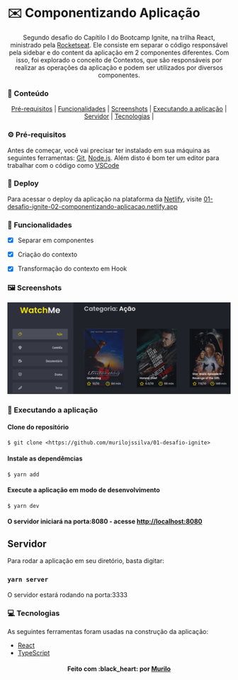 # :envelope: Componentizando Aplicação

<p align="center">Segundo desafio do Capítilo I do Bootcamp Ignite, na trilha React, ministrado pela <a href="https://github.com/rocketseat">Rocketseat</a>. Ele consiste em separar o código responsável pela sidebar e do content da aplicação em 2 componentes diferentes. Com isso, foi explorado o conceito de Contextos, que são responsáveis por realizar as operações da aplicação e podem ser utilizados por diversos componentes.</p>

### :pushpin: Conteúdo

<p align="center">
	<a href="#pre-requisitos">Pré-requisitos</a> |
	<a href="#funcionalidades">Funcionalidades</a> | 
	<a href="#screenshots">Screenshots</a> | 
	<a href="#executando-a-aplicacao">Executando a aplicação</a> | 
	<a href="#servidor">Servidor</a> | 
	<a href="#tecnologias">Tecnologias</a> | 
</p>

### :gear: Pré-requisitos

Antes de começar, você vai precisar ter instalado em sua máquina as seguintes ferramentas:
[Git](https://git-scm.com), [Node.js](https://nodejs.org/en/). 
Além disto é bom ter um editor para trabalhar com o código como [VSCode](https://code.visualstudio.com/)

### :link: Deploy

<p>
	Para acessar o deploy da aplicação na plataforma da <a href="https://app.netlify.com/">Netlify</a>, visite
	<a href="01-desafio-ignite-02-componentizando-aplicacao.netlify.app">01-desafio-ignite-02-componentizando-aplicacao.netlify.app</a>
</p>

### :hammer: Funcionalidades

- [x] Separar em componentes
- [x] Criação do contexto
- [x] Transformação do contexto em Hook


### :framed_picture: Screenshots

<p align="center">
	<img alt="homepage" src="./src/assets/homepage.png" />
</p>

### :rocket: Executando a aplicação

#### Clone do repositório

```shell
$ git clone <https://github.com/murilojssilva/01-desafio-ignite>
```

#### Instale as dependêmcias

```shell
$ yarn add
```

#### Execute a aplicação em modo de desenvolvimento

```shell
$ yarn dev
```

#### O servidor iniciará na porta:8080 - acesse <http://localhost:8080>

## Servidor

Para rodar a aplicação em seu diretório, basta digitar:

### `yarn server`

O servidor estará rodando na porta:3333


### :computer: Tecnologias

As seguintes ferramentas foram usadas na construção da aplicação:

- [React](https://pt-br.reactjs.org/)
- [TypeScript](https://www.typescriptlang.org/)

<h4 align="center">Feito com :black_heart: por <a href="https://github.com/murilojssilva">Murilo</a></h4>